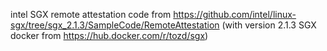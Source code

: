 intel SGX remote attestation code from
https://github.com/intel/linux-sgx/tree/sgx_2.1.3/SampleCode/RemoteAttestation
(with version 2.1.3 SGX docker from https://hub.docker.com/r/tozd/sgx)
